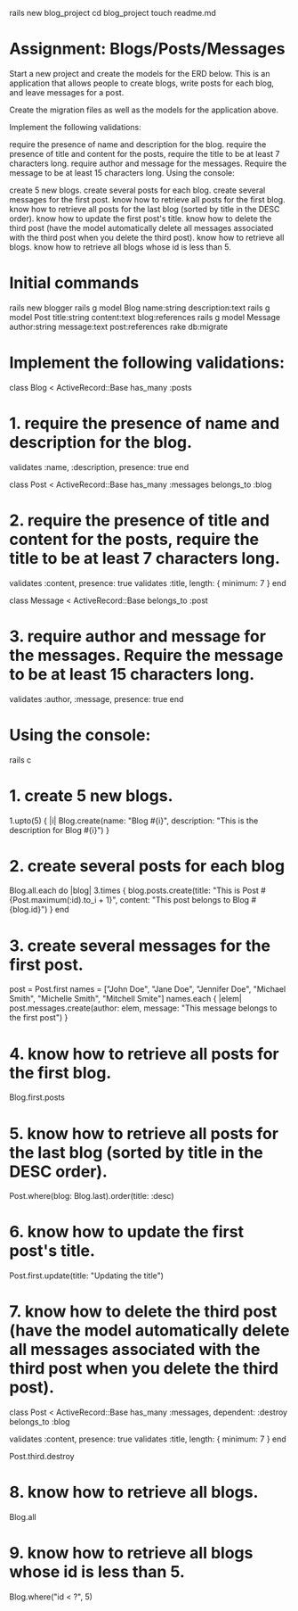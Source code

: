 rails new blog_project
cd blog_project
touch readme.md

# Assignment: Blogs/Posts/Messages
Start a new project and create the models for the ERD below. 
This is an application that allows people to create blogs, write posts for each blog, and leave messages for a post.

Create the migration files as well as the models for the application above.

Implement the following validations:

require the presence of name and description for the blog.
require the presence of title and content for the posts, require the title to be at least 7 characters long.
require author and message for the messages. Require the message to be at least 15 characters long.
Using the console:

create 5 new blogs.
create several posts for each blog.
create several messages for the first post.
know how to retrieve all posts for the first blog.
know how to retrieve all posts for the last blog (sorted by title in the DESC order).
know how to update the first post's title.
know how to delete the third post (have the model automatically delete all messages associated with the third post when you delete the third post).
know how to retrieve all blogs.
know how to retrieve all blogs whose id is less than 5.

# Initial commands
rails new blogger
rails g model Blog name:string description:text
rails g model Post title:string content:text blog:references
rails g model Message author:string message:text post:references
rake db:migrate

# Implement the following validations:
class Blog < ActiveRecord::Base
  has_many :posts

  # 1. require the presence of name and description for the blog.
  validates :name, :description, presence: true
end

class Post < ActiveRecord::Base
  has_many :messages
  belongs_to :blog

  # 2. require the presence of title and content for the posts, require the title to be at least 7 characters long.
  validates :content, presence: true
  validates :title, length: { minimum: 7 }
end

class Message < ActiveRecord::Base
  belongs_to :post
  
  # 3. require author and message for the messages. Require the message to be at least 15 characters long.
  validates :author, :message, presence: true
end

# Using the console:

rails c

# 1. create 5 new blogs.
1.upto(5) { |i| Blog.create(name: "Blog #{i}", description: "This is the description for Blog #{i}") }

# 2. create several posts for each blog
Blog.all.each do |blog|
  3.times { blog.posts.create(title: "This is Post #{Post.maximum(:id).to_i + 1}", content: "This post belongs to Blog #{blog.id}") }
end

# 3. create several messages for the first post.
post = Post.first
names = ["John Doe", "Jane Doe", "Jennifer Doe", "Michael Smith", "Michelle Smith", "Mitchell Smite"]
names.each { |elem| post.messages.create(author: elem, message: "This message belongs to the first post") }

# 4. know how to retrieve all posts for the first blog.
Blog.first.posts

# 5. know how to retrieve all posts for the last blog (sorted by title in the DESC order).
Post.where(blog: Blog.last).order(title: :desc)

# 6. know how to update the first post's title.
Post.first.update(title: "Updating the title")

# 7. know how to delete the third post (have the model automatically delete all messages associated with the third post when you delete the third post).
class Post < ActiveRecord::Base
  has_many :messages, dependent: :destroy
  belongs_to :blog

  validates :content, presence: true
  validates :title, length: { minimum: 7 }
end

Post.third.destroy

# 8. know how to retrieve all blogs.
Blog.all

# 9. know how to retrieve all blogs whose id is less than 5.
Blog.where("id < ?", 5)


